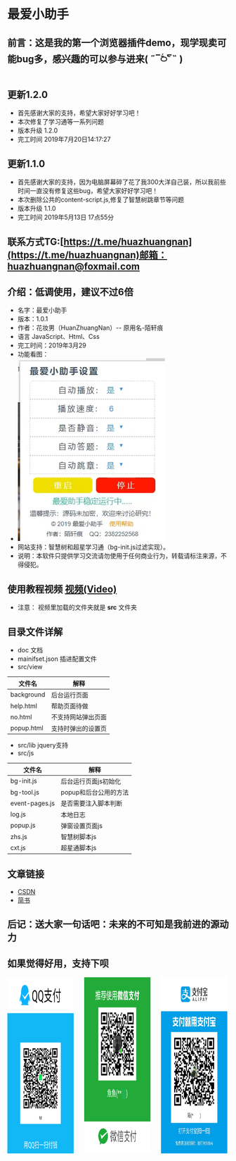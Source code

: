 # 最爱小助手

## 前言：这是我的第一个浏览器插件demo，现学现卖可能bug多，感兴趣的可以参与进来( ˶‾᷄࿀‾᷅˵ )

## 更新1.2.0

+ 首先感谢大家的支持，希望大家好好学习吧！
+ 本次修复了学习通等一系列问题
+ 版本升级 1.2.0
+ 完工时间 2019年7月20日14:17:27

## 更新1.1.0

+ 首先感谢大家的支持，因为电脑屏幕碎了花了我300大洋自己装，所以我前些时间一直没有修复这些bug，希望大家好好学习吧！
+ 本次删除公共的content-script.js,修复了智慧树跳章节等问题
+ 版本升级 1.1.0
+ 完工时间 2019年5月13日 17点55分

## 联系方式TG:[https://t.me/huazhuangnan](https://t.me/huazhuangnan)邮箱：huazhuangnan@foxmail.com

## 介绍：低调使用，建议不过6倍

+ 名字：最爱小助手
+ 版本：1.0.1
+ 作者：花妆男（HuanZhuangNan）-- 原用名-陌轩痕
+ 语言 JavaScript、Html、Css
+ 完工时间：2019年3月29
+ 功能看图：
+ ![功能展示](./img/zs.png)
+ 网站支持：智慧树和超星学习通（bg-init.js过滤实现）。
+ 说明：本软件只提供学习交流请勿使用于任何商业行为，转载请标注来源，不得侵犯。

## 使用教程视频 [视频(Video)](./jc.mp4)

+ 注意： 视频里加载的文件夹就是 <b>src</b> 文件夹

## 目录文件详解

+ doc 文档
+ mainifset.json  插进配置文件
+ src/view
  
| 文件名 | 解释 |
|--|--|
| background | 后台运行页面|
| help.html|帮助页面待做 |
|no.html | 不支持网站弹出页面 |
| popup.html | 支持时弹出的设置页 |
  
+ src/lib  jquery支持
+ src/js

| 文件名 |解释 |
|--|--|
| bg-init.js | 后台运行页面js初始化|
| bg-tool.js|popup和后台公用的方法 |
| event-pages.js | 是否需要注入脚本判断 |
| log.js | 本地日志 |
| popup.js | 弹窗设置页面js |
| zhs.js | 智慧树脚本js |
| cxt.js | 超星通脚本js |

## 文章链接

+ [CSDN](https://blog.csdn.net/weixin_43596929/article/details/89044160)
+ [简书](https://www.jianshu.com/p/6eb913194c2c)

## 后记：送大家一句话吧：未来的不可知是我前进的源动力

## 如果觉得好用，支持下呗

<div style="float:left;">
    <img alt="QQ"  src="./img/qq.png" width="30%" height="400px" style="margin-right:20px;">
    <img alt="微信" src="./img/wexin.png" width="30%" height="400px" style="margin-right:20px;" >
    <img alt="支付宝" src="./img/zfb.jpg" width="30%" height="400px" >
</div>
